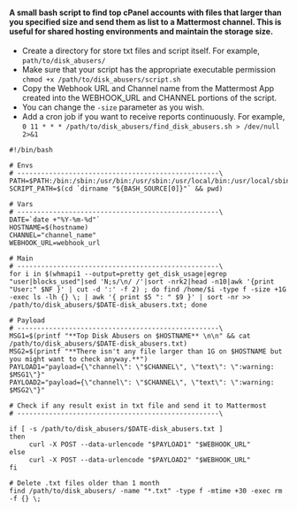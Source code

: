#### A small bash script to find top cPanel accounts with files that larger than you specified size and send them as list to a Mattermost channel. This is useful for shared hosting environments and maintain the storage size. 

 * Create a directory for store txt files and script itself. For example, ```path/to/disk_abusers/``` 
 * Make sure that your script has the appropriate executable permission ```chmod +x /path/to/disk_abusers/script.sh```
 * Copy the Webhook URL and Channel name from the Mattermost App created into the WEBHOOK_URL and CHANNEL portions of the script.
 * You can change the ```-size``` parameter as you wish.
 * Add a cron job if you want to receive reports continuously. For example, ```0 11 * * * /path/to/disk_abusers/find_disk_abusers.sh > /dev/null 2>&1```

```
#!/bin/bash

# Envs
# ---------------------------------------------------\
PATH=$PATH:/bin:/sbin:/usr/bin:/usr/sbin:/usr/local/bin:/usr/local/sbin
SCRIPT_PATH=$(cd `dirname "${BASH_SOURCE[0]}"` && pwd)

# Vars
# ---------------------------------------------------\
DATE=`date +"%Y-%m-%d"`
HOSTNAME=$(hostname)
CHANNEL="channel_name"
WEBHOOK_URL=webhook_url

# Main
# ---------------------------------------------------\
for i in $(whmapi1 --output=pretty get_disk_usage|egrep "user|blocks_used"|sed 'N;s/\n/ /'|sort -nrk2|head -n10|awk '{print "User:" $NF }' | cut -d ':' -f 2) ; do find /home/$i -type f -size +1G -exec ls -lh {} \; | awk '{ print $5 ": " $9 }' | sort -nr >> /path/to/disk_abusers/$DATE-disk_abusers.txt; done

# Payload
# ---------------------------------------------------\
MSG1=$(printf "**Top Disk Abusers on $HOSTNAME** \n\n" && cat /path/to/disk_abusers/$DATE-disk_abusers.txt)
MSG2=$(printf "**There isn't any file larger than 1G on $HOSTNAME but you might want to check anyway.**")
PAYLOAD1="payload={\"channel\": \"$CHANNEL\", \"text\": \":warning: $MSG1\"}"
PAYLOAD2="payload={\"channel\": \"$CHANNEL\", \"text\": \":warning: $MSG2\"}"

# Check if any result exist in txt file and send it to Mattermost  
# ---------------------------------------------------\

if [ -s /path/to/disk_abusers/$DATE-disk_abusers.txt ]
then
     curl -X POST --data-urlencode "$PAYLOAD1" "$WEBHOOK_URL"
else
     curl -X POST --data-urlencode "$PAYLOAD2" "$WEBHOOK_URL"
fi

# Delete .txt files older than 1 month
find /path/to/disk_abusers/ -name "*.txt" -type f -mtime +30 -exec rm -f {} \;
```

